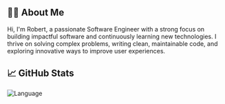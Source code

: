 ## 👨‍💻 About Me
Hi, I'm Robert, a passionate Software Engineer with a strong focus on building impactful software and continuously learning new technologies. I thrive on solving complex problems, writing clean, maintainable code, and exploring innovative ways to improve user experiences.

## 📈 GitHub Stats
![Language](https://github-readme-stats.vercel.app/api/top-langs?username=RobSargsyan27&hide=CSS,HTML,M&hide_title=true&layout=compact)
